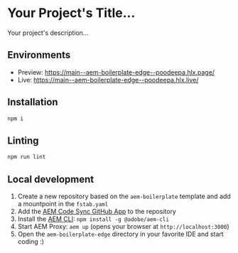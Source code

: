 # Your Project's Title...
Your project's description...

## Environments
- Preview: https://main--aem-boilerplate-edge--poodeepa.hlx.page/
- Live: https://main--aem-boilerplate-edge--poodeepa.hlx.live/

## Installation

```sh
npm i
```

## Linting

```sh
npm run lint
```

## Local development

1. Create a new repository based on the `aem-boilerplate` template and add a mountpoint in the `fstab.yaml`
1. Add the [AEM Code Sync GitHub App](https://github.com/apps/aem-code-sync) to the repository
1. Install the [AEM CLI](https://github.com/adobe/helix-cli): `npm install -g @adobe/aem-cli`
1. Start AEM Proxy: `aem up` (opens your browser at `http://localhost:3000`)
1. Open the `aem-boilerplate-edge` directory in your favorite IDE and start coding :)
